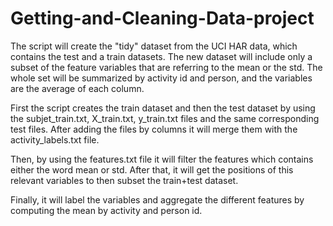 # Getting-and-Cleaning-Data-project


The script will create the "tidy" dataset from the UCI HAR data, which contains the test and a train datasets.
The new dataset will include only a subset of the feature variables that are referring to the mean or the std.
The whole set will be summarized by activity id and person, and the variables are the average of each column.

First the script creates the train dataset and then the test dataset by using the subjet_train.txt, X_train.txt, y_train.txt files and the same corresponding test files.
After adding the files by columns it will merge them with the activity_labels.txt file. 

Then, by using the features.txt file it will filter the features which contains either the word mean or std. After that,
it will get the positions of this relevant variables to then subset the train+test dataset.

Finally, it will label the variables and aggregate the different features by computing the mean by activity and person id.
